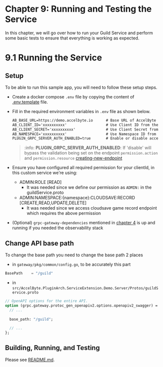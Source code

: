 #  Chapter 9: Running and Testing the Service

In this chapter, we will go over how to run your Guild Service and perform some basic tests to 
ensure that everything is working as expected.

# 9.1 Running the Service

## Setup

To be able to run this sample app, you will need to follow these setup steps.

- Create a docker compose `.env` file by copying the content of [.env.template](.env.template) file.

- Fill in the required environment variables in `.env` file as shown below.

   ```txt
   AB_BASE_URL=https://demo.accelbyte.io      # Base URL of AccelByte Gaming Services demo environment
   AB_CLIENT_ID='xxxxxxxxxx'                  # Use Client ID from the Setup section
   AB_CLIENT_SECRET='xxxxxxxxxx'              # Use Client Secret from the Setup section
   AB_NAMESPACE='xxxxxxxxxx'                  # Use Namespace ID from the Setup section
   PLUGIN_GRPC_SERVER_AUTH_ENABLED=true       # Enable or disable access token and permission verification
   ```

  > :info: **PLUGIN_GRPC_SERVER_AUTH_ENABLED**: If 'disable' will bypass the validation being set on the endpoint `permission.action` and `permission.resource` [creating-new-endpoint](6-creating-new-endpoint.md#6-creating-a-new-endpoint)

- Ensure you have configured all required permission for your clientId, in this custom service we're using:

  - ADMIN:ROLE [READ]
    - It was needed since we define our permission as `ADMIN:` in the guildService.proto
  - ADMIN:NAMESPACE:{namespace}:CLOUDSAVE:RECORD [CREATE,READ,UPDATE,DELETE]
    - It was needed since we access cloudsave game record endpoint which requires the above permission

- (Optional) `grpc-gateway-dependencies` mentioned in [chapter 4](4-installation-and-setup.md) is up and running if you needed the observability stack

## Change API base path

To change the base path you need to change the base path 2 places

- in `gateway/pkg/common/config.go`, to be accurately this part
```go
BasePath    = "/guild"
```

- in `src/AccelByte.PluginArch.ServiceExtension.Demo.Server/Protos/guildService.proto`
```protobuf
// OpenAPI options for the entire API.
option (grpc.gateway.protoc_gen_openapiv2.options.openapiv2_swagger) = {
  // ...
  
  base_path: "/guild";
  
  // ...
};

```

## Building, Running, and Testing

Please see [README.md](../README.md).

